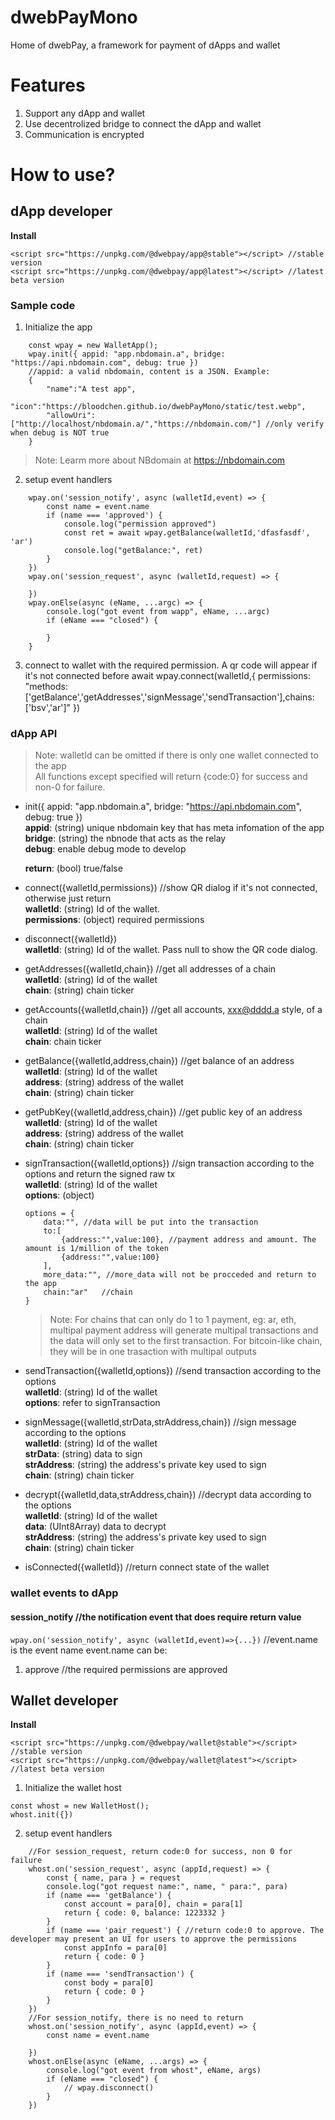 # dwebPayMono

Home of dwebPay, a framework for payment of dApps and wallet

# Features

1. Support any dApp and wallet
2. Use decentrolized bridge to connect the dApp and wallet
3. Communication is encrypted

# How to use?

## dApp developer

**Install**

```
<script src="https://unpkg.com/@dwebpay/app@stable"></script> //stable version
<script src="https://unpkg.com/@dwebpay/app@latest"></script> //latest beta version
```

### Sample code

1. Initialize the app

```
    const wpay = new WalletApp();
    wpay.init({ appid: "app.nbdomain.a", bridge: "https://api.nbdomain.com", debug: true })
    //appid: a valid nbdomain, content is a JSON. Example:
    {
        "name":"A test app",
        "icon":"https://bloodchen.github.io/dwebPayMono/static/test.webp",
        "allowUri":["http://localhost/nbdomain.a/","https://nbdomain.com/"] //only verify when debug is NOT true
    }
```

> Note: Learm more about NBdomain at https://nbdomain.com

2. setup event handlers

```
    wpay.on('session_notify', async (walletId,event) => {
        const name = event.name
        if (name === 'approved') {
            console.log("permission approved")
            const ret = await wpay.getBalance(walletId,'dfasfasdf', 'ar')
            console.log("getBalance:", ret)
        }
    })
    wpay.on('session_request', async (walletId,request) => {

    })
    wpay.onElse(async (eName, ...argc) => {
        console.log("got event from wapp", eName, ...argc)
        if (eName === "closed") {

        }
    }
```

3. connect to wallet with the required permission. A qr code will appear if it's not connected before
   await wpay.connect(walletId,{ permissions: "methods:['getBalance','getAddresses','signMessage','sendTransaction'],chains:['bsv','ar']" })

### dApp API

> Note: walletId can be omitted if there is only one wallet connected to the app  
> All functions except specified will return {code:0} for success and non-0 for failure.

- init({ appid: "app.nbdomain.a", bridge: "https://api.nbdomain.com", debug: true })  
  **appid**: (string) unique nbdomain key that has meta infomation of the app  
  **bridge**: (string) the nbnode that acts as the relay  
  **debug**: enable debug mode to develop

  **return**: (bool) true/false

- connect({walletId,permissions}) //show QR dialog if it's not connected, otherwise just return  
  **walletId**: (string) Id of the wallet.  
  **permissions**: (object) required permissions

- disconnect({walletId})  
  **walletId**: (string) Id of the wallet. Pass null to show the QR code dialog.

- getAddresses({walletId,chain}) //get all addresses of a chain  
  **walletId**: (string) Id of the wallet  
  **chain**: (string) chain ticker

- getAccounts({walletId,chain}) //get all accounts, xxx@dddd.a style, of a chain  
  **walletId**: (string) Id of the wallet  
  **chain**: chain ticker

- getBalance({walletId,address,chain}) //get balance of an address  
  **walletId**: (string) Id of the wallet  
  **address**: (string) address of the wallet  
  **chain**: (string) chain ticker

- getPubKey({walletId,address,chain}) //get public key of an address  
  **walletId**: (string) Id of the wallet  
  **address**: (string) address of the wallet  
  **chain**: (string) chain ticker

- signTransaction({walletId,options}) //sign transaction according to the options and return the signed raw tx  
  **walletId**: (string) Id of the wallet  
  **options**: (object)

  ```
  options = {
      data:"", //data will be put into the transaction
      to:[
          {address:"",value:100}, //payment address and amount. The amount is 1/million of the token
          {address:"",value:100}
      ],
      more_data:"", //more_data will not be procceded and return to the app
      chain:"ar"   //chain
  }
  ```

  > Note: For chains that can only do 1 to 1 payment, eg: ar, eth, multipal payment address will generate multipal transactions and the data will only set to the first transaction. For bitcoin-like chain, they will be in one trasaction with multipal outputs

- sendTransaction({walletId,options}) //send transaction according to the options  
  **walletId**: (string) Id of the wallet  
  **options**: refer to signTransaction

- signMessage({walletId,strData,strAddress,chain}) //sign message according to the options  
  **walletId**: (string) Id of the wallet  
  **strData**: (string) data to sign  
  **strAddress**: (string) the address's private key used to sign  
  **chain**: (string) chain ticker

- decrypt({walletId,data,strAddress,chain}) //decrypt data according to the options  
  **walletId**: (string) Id of the wallet  
  **data**: (UInt8Array) data to decrypt  
  **strAddress**: (string) the address's private key used to sign  
  **chain**: (string) chain ticker

* isConnected({walletId}) //return connect state of the wallet

### wallet events to dApp

#### session_notify //the notification event that does require return value

`wpay.on('session_notify', async (walletId,event)=>{...})` //event.name is the event name
event.name can be:

1. approve //the required permissions are approved

## Wallet developer

**Install**

```
<script src="https://unpkg.com/@dwebpay/wallet@stable"></script> //stable version
<script src="https://unpkg.com/@dwebpay/wallet@latest"></script> //latest beta version
```

1. Initialize the wallet host

```
const whost = new WalletHost();
whost.init({})
```

2. setup event handlers

```
    //For session_request, return code:0 for success, non 0 for failure
    whost.on('session_request', async (appId,request) => {
        const { name, para } = request
        console.log("got request name:", name, " para:", para)
        if (name === 'getBalance') {
            const account = para[0], chain = para[1]
            return { code: 0, balance: 1223332 }
        }
        if (name === 'pair_request') { //return code:0 to approve. The developer may present an UI for users to approve the permissions
            const appInfo = para[0]
            return { code: 0 }
        }
        if (name === 'sendTransaction') {
            const body = para[0]
            return { code: 0 }
        }
    })
    //For session_notify, there is no need to return
    whost.on('session_notify', async (appId,event) => {
        const name = event.name

    })
    whost.onElse(async (eName, ...args) => {
        console.log("got event from whost", eName, args)
        if (eName === "closed") {
            // wpay.disconnect()
        }
    })
```
